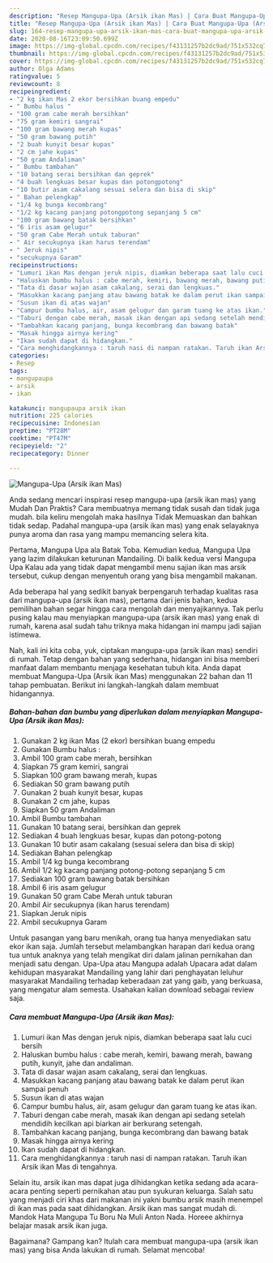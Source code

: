 ```yaml
---
description: "Resep Mangupa-Upa (Arsik ikan Mas) | Cara Buat Mangupa-Upa (Arsik ikan Mas) Yang Bisa Manjain Lidah"
title: "Resep Mangupa-Upa (Arsik ikan Mas) | Cara Buat Mangupa-Upa (Arsik ikan Mas) Yang Bisa Manjain Lidah"
slug: 164-resep-mangupa-upa-arsik-ikan-mas-cara-buat-mangupa-upa-arsik-ikan-mas-yang-bisa-manjain-lidah
date: 2020-08-16T23:09:50.699Z
image: https://img-global.cpcdn.com/recipes/f43131257b2dc9ad/751x532cq70/mangupa-upa-arsik-ikan-mas-foto-resep-utama.jpg
thumbnail: https://img-global.cpcdn.com/recipes/f43131257b2dc9ad/751x532cq70/mangupa-upa-arsik-ikan-mas-foto-resep-utama.jpg
cover: https://img-global.cpcdn.com/recipes/f43131257b2dc9ad/751x532cq70/mangupa-upa-arsik-ikan-mas-foto-resep-utama.jpg
author: Olga Adams
ratingvalue: 5
reviewcount: 8
recipeingredient:
- "2 kg ikan Mas 2 ekor bersihkan buang empedu"
- " Bumbu halus "
- "100 gram cabe merah bersihkan"
- "75 gram kemiri sangrai"
- "100 gram bawang merah kupas"
- "50 gram bawang putih"
- "2 buah kunyit besar kupas"
- "2 cm jahe kupas"
- "50 gram Andaliman"
- " Bumbu tambahan"
- "10 batang serai bersihkan dan geprek"
- "4 buah lengkuas besar kupas dan potongpotong"
- "10 butir asam cakalang sesuai selera dan bisa di skip"
- " Bahan pelengkap"
- "1/4 kg bunga kecombrang"
- "1/2 kg kacang panjang potongpotong sepanjang 5 cm"
- "100 gram bawang batak bersihkan"
- "6 iris asam gelugur"
- "50 gram Cabe Merah untuk taburan"
- " Air secukupnya ikan harus terendam"
- " Jeruk nipis"
- "secukupnya Garam"
recipeinstructions:
- "Lumuri ikan Mas dengan jeruk nipis, diamkan beberapa saat lalu cuci bersih"
- "Haluskan bumbu halus : cabe merah, kemiri, bawang merah, bawang putih, kunyit, jahe dan andaliman."
- "Tata di dasar wajan asam cakalang, serai dan lengkuas."
- "Masukkan kacang panjang atau bawang batak ke dalam perut ikan sampai penuh"
- "Susun ikan di atas wajan"
- "Campur bumbu halus, air, asam gelugur dan garam tuang ke atas ikan."
- "Taburi dengan cabe merah, masak ikan dengan api sedang setelah mendidih kecilkan api biarkan air berkurang setengah."
- "Tambahkan kacang panjang, bunga kecombrang dan bawang batak"
- "Masak hingga airnya kering"
- "Ikan sudah dapat di hidangkan."
- "Cara menghidangkannya : taruh nasi di nampan ratakan. Taruh ikan Arsik ikan Mas di tengahnya."
categories:
- Resep
tags:
- mangupaupa
- arsik
- ikan

katakunci: mangupaupa arsik ikan 
nutrition: 225 calories
recipecuisine: Indonesian
preptime: "PT28M"
cooktime: "PT47M"
recipeyield: "2"
recipecategory: Dinner

---
```



![Mangupa-Upa (Arsik ikan Mas)](https://img-global.cpcdn.com/recipes/f43131257b2dc9ad/751x532cq70/mangupa-upa-arsik-ikan-mas-foto-resep-utama.jpg)

Anda sedang mencari inspirasi resep mangupa-upa (arsik ikan mas) yang Mudah Dan Praktis? Cara membuatnya memang tidak susah dan tidak juga mudah. bila keliru mengolah maka hasilnya Tidak Memuaskan dan bahkan tidak sedap. Padahal mangupa-upa (arsik ikan mas) yang enak selayaknya punya aroma dan rasa yang mampu memancing selera kita.

Pertama, Mangupa Upa ala Batak Toba. Kemudian kedua, Mangupa Upa yang lazim dilakukan keturunan Mandailing. Di balik kedua versi Mangupa Upa Kalau ada yang tidak dapat mengambil menu sajian ikan mas arsik tersebut, cukup dengan menyentuh orang yang bisa mengambil makanan.

Ada beberapa hal yang sedikit banyak berpengaruh terhadap kualitas rasa dari mangupa-upa (arsik ikan mas), pertama dari jenis bahan, kedua pemilihan bahan segar hingga cara mengolah dan menyajikannya. Tak perlu pusing kalau mau menyiapkan mangupa-upa (arsik ikan mas) yang enak di rumah, karena asal sudah tahu triknya maka hidangan ini mampu jadi sajian istimewa.


Nah, kali ini kita coba, yuk, ciptakan mangupa-upa (arsik ikan mas) sendiri di rumah. Tetap dengan bahan yang sederhana, hidangan ini bisa memberi manfaat dalam membantu menjaga kesehatan tubuh kita. Anda dapat membuat Mangupa-Upa (Arsik ikan Mas) menggunakan 22 bahan dan 11 tahap pembuatan. Berikut ini langkah-langkah dalam membuat hidangannya.

<!--inarticleads1-->

##### Bahan-bahan dan bumbu yang diperlukan dalam menyiapkan Mangupa-Upa (Arsik ikan Mas):

1. Gunakan 2 kg ikan Mas (2 ekor) bersihkan buang empedu
1. Gunakan  Bumbu halus :
1. Ambil 100 gram cabe merah, bersihkan
1. Siapkan 75 gram kemiri, sangrai
1. Siapkan 100 gram bawang merah, kupas
1. Sediakan 50 gram bawang putih
1. Gunakan 2 buah kunyit besar, kupas
1. Gunakan 2 cm jahe, kupas
1. Siapkan 50 gram Andaliman
1. Ambil  Bumbu tambahan
1. Gunakan 10 batang serai, bersihkan dan geprek
1. Sediakan 4 buah lengkuas besar, kupas dan potong-potong
1. Gunakan 10 butir asam cakalang (sesuai selera dan bisa di skip)
1. Sediakan  Bahan pelengkap
1. Ambil 1/4 kg bunga kecombrang
1. Ambil 1/2 kg kacang panjang potong-potong sepanjang 5 cm
1. Sediakan 100 gram bawang batak bersihkan
1. Ambil 6 iris asam gelugur
1. Gunakan 50 gram Cabe Merah untuk taburan
1. Ambil  Air secukupnya (ikan harus terendam)
1. Siapkan  Jeruk nipis
1. Ambil secukupnya Garam


Untuk pasangan yang baru menikah, orang tua hanya menyediakan satu ekor ikan saja. Jumlah tersebut melambangkan harapan dari kedua orang tua untuk anaknya yang telah mengikat diri dalam jalinan pernikahan dan menjadi satu dengan. Upa-Upa atau Mangupa adalah Upacara adat dalam kehidupan masyarakat Mandailing yang lahir dari penghayatan leluhur masyarakat Mandailing terhadap keberadaan zat yang gaib, yang berkuasa, yang mengatur alam semesta. Usahakan kalian download sebagai review saja. 

<!--inarticleads2-->

##### Cara membuat Mangupa-Upa (Arsik ikan Mas):

1. Lumuri ikan Mas dengan jeruk nipis, diamkan beberapa saat lalu cuci bersih
1. Haluskan bumbu halus : cabe merah, kemiri, bawang merah, bawang putih, kunyit, jahe dan andaliman.
1. Tata di dasar wajan asam cakalang, serai dan lengkuas.
1. Masukkan kacang panjang atau bawang batak ke dalam perut ikan sampai penuh
1. Susun ikan di atas wajan
1. Campur bumbu halus, air, asam gelugur dan garam tuang ke atas ikan.
1. Taburi dengan cabe merah, masak ikan dengan api sedang setelah mendidih kecilkan api biarkan air berkurang setengah.
1. Tambahkan kacang panjang, bunga kecombrang dan bawang batak
1. Masak hingga airnya kering
1. Ikan sudah dapat di hidangkan.
1. Cara menghidangkannya : taruh nasi di nampan ratakan. Taruh ikan Arsik ikan Mas di tengahnya.


Selain itu, arsik ikan mas dapat juga dihidangkan ketika sedang ada acara-acara penting seperti pernikahan atau pun syukuran keluarga. Salah satu yang menjadi ciri khas dari makanan ini yakni bumbu arsik masih menempel di ikan mas pada saat dihidangkan. Arsik ikan mas sangat mudah di. Mandok Hata Mangupa Tu Boru Na Muli Anton Nada. Horeee akhirnya belajar masak arsik ikan juga. 

Bagaimana? Gampang kan? Itulah cara membuat mangupa-upa (arsik ikan mas) yang bisa Anda lakukan di rumah. Selamat mencoba!
